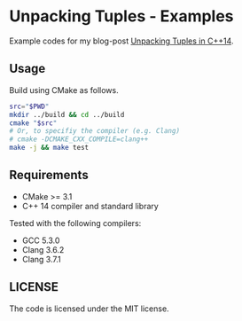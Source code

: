 # Unpacking Tuples - Examples

Example codes for my blog-post [Unpacking Tuples in
C++14](http://aherrmann.github.io/programming/2016/02/28/unpacking-tuples-in-cpp14).

## Usage

Build using CMake as follows.

``` sh
src="$PWD"
mkdir ../build && cd ../build
cmake "$src"
# Or, to specifiy the compiler (e.g. Clang)
# cmake -DCMAKE_CXX_COMPILE=clang++
make -j && make test
```

## Requirements

* CMake >= 3.1
* C++ 14 compiler and standard library

 Tested with the following compilers:

 - GCC 5.3.0
 - Clang 3.6.2
 - Clang 3.7.1

## LICENSE

The code is licensed under the MIT license.
